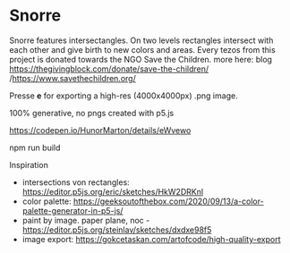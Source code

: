 # Snorre

Snorre features intersectangles. On two levels rectangles intersect with each other and give birth to new colors and areas. Every tezos from this project is donated towards the NGO Save the Children. more here: blog https://thegivingblock.com/donate/save-the-children/ /https://www.savethechildren.org/ 

Presse **e** for exporting a high-res (4000x4000px) .png image.

100% generative, no pngs
created with p5.js



https://codepen.io/HunorMarton/details/eWvewo

npm run build


Inspiration
* intersections von rectangles: https://editor.p5js.org/eric/sketches/HkW2DRKnl 
* color palette: https://geeksoutofthebox.com/2020/09/13/a-color-palette-generator-in-p5-js/ 
* paint by image. paper plane, noc - https://editor.p5js.org/steinlav/sketches/dxdxe98f5
* image export: https://gokcetaskan.com/artofcode/high-quality-export 